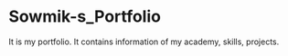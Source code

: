 # Sowmik-s_Portfolio
It is my portfolio. It contains information of my academy, skills, projects.  
